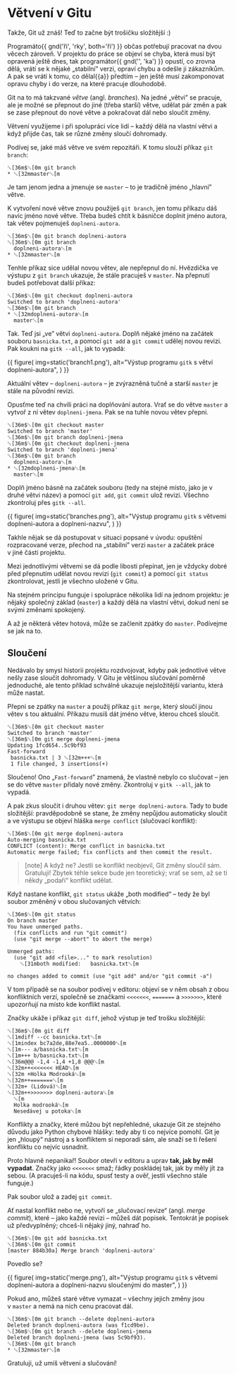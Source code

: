 # Větvení v Gitu

Takže, Git už znáš!
Teď to začne být trošičku složitější :)

Programáto{{ gnd('ři', 'rky', both='ři') }} občas potřebují pracovat na dvou
věcech zároveň.
V projektu do práce se objeví se chyba,
která musí být opravená
ještě dnes, tak programátor{{ gnd('', 'ka') }} opustí, co zrovna dělá,
vrátí se k nějaké „stabilní” verzi, opraví chybu
a odešle ji zákazníkům.
A pak se vrátí k tomu, co dělal{{a}} předtím – jen ještě
musí zakomponovat opravu chyby i do verze, na které
pracuje dlouhodobě.

Git na to má takzvané *větve* (angl. *branches*).
Na jedné „větvi” se pracuje, ale je možné se přepnout do
jiné (třeba starší) větve, udělat pár změn
a pak se zase přepnout do nové větve a
pokračovat dál nebo sloučit změny.

Větvení využijeme i při spolupráci více lidí – každý
dělá na vlastní větvi a když přijde čas,
tak se různé změny sloučí dohromady.

Podívej se, jaké máš větve ve svém repozitáři.
K tomu slouží příkaz `git branch`:

```ansi
␛[36m$␛[0m git branch
* ␛[32mmaster␛[m
```

Je tam jenom jedna a jmenuje se `master`
– to je tradičně jméno „hlavní” větve.

K vytvoření nové větve znovu použiješ
`git branch`, jen tomu příkazu dáš navíc
jméno nové větve.
Třeba budeš chtít k básničce doplnit jméno autora,
tak větev pojmenuješ `doplneni-autora`.

```ansi
␛[36m$␛[0m git branch doplneni-autora
␛[36m$␛[0m git branch
  doplneni-autora␛[m
* ␛[32mmaster␛[m
```

Tenhle příkaz sice udělal novou větev,
ale nepřepnul do ní.
Hvězdička ve výstupu z `git branch` ukazuje,
že stále pracuješ v `master`.
Na přepnutí budeš potřebovat další příkaz:

```ansi
␛[36m$␛[0m git checkout doplneni-autora
Switched to branch 'doplneni-autora'
␛[36m$␛[0m git branch
* ␛[32mdoplneni-autora␛[m
  master␛[m
```

Tak. Teď jsi „ve” větvi `doplneni-autora`.
Doplň nějaké jméno na začátek souboru `basnicka.txt`,
a pomocí `git add` a `git commit` udělej novou revizi.
Pak koukni na `gitk --all`, jak to vypadá:

{{ figure(
    img=static('branch1.png'),
    alt="Výstup programu `gitk` s větví doplneni-autora",
) }}

Aktuální větev – `doplneni-autora` – je
zvýrazněná tučně a starší `master` je stále
na původní revizi.

Opusťme teď na chvíli práci na doplňování autora.
Vrať se do větve `master` a vytvoř z ní
větev `doplneni-jmena`.
Pak se na tuhle novou větev přepni.

```ansi
␛[36m$␛[0m git checkout master
Switched to branch 'master'
␛[36m$␛[0m git branch doplneni-jmena
␛[36m$␛[0m git checkout doplneni-jmena
Switched to branch 'doplneni-jmena'
␛[36m$␛[0m git branch
  doplneni-autora␛[m
* ␛[32mdoplneni-jmena␛[m
  master␛[m
```

Doplň jméno básně na začátek souboru (tedy na stejné místo,
jako je v druhé větvi název) a pomocí
`git add`, `git commit` ulož revizi.
Všechno zkontroluj přes `gitk --all`.

{{ figure(
    img=static('branches.png'),
    alt="Výstup programu `gitk` s větvemi doplneni-autora a doplneni-nazvu",
) }}


Takhle nějak se dá postupovat v situaci popsané v úvodu:
opuštění rozpracované verze, přechod na „stabilní”
verzi `master` a začátek práce v jiné
části projektu.

Mezi jednotlivými větvemi se dá podle libosti přepínat,
jen je vždycky dobré před přepnutím udělat novou revizi
(`git commit`) a pomocí `git status` zkontrolovat, jestli je všechno
uložené v Gitu.

Na stejném principu funguje i spolupráce několika lidí
na jednom projektu: je nějaký společný základ
(`master`) a každý dělá na vlastní větvi, dokud není se svými změnami spokojený.

A až je některá větev hotová, může se začlenit
zpátky do `master`. Podívejme se jak na to.


## Sloučení

Nedávalo by smysl historii projektu rozdvojovat,
kdyby pak jednotlivé větve nešly zase sloučit dohromady.
V Gitu je většinou slučování poměrně jednoduché, ale tento příklad schválně
ukazuje nejsložitější variantu, která může nastat.

Přepni se zpátky na `master`
a použij příkaz `git merge`, který
sloučí jinou větev s tou aktuální.
Příkazu musíš dát jméno větve, kterou chceš sloučit.

```ansi
␛[36m$␛[0m git checkout master
Switched to branch 'master'
␛[36m$␛[0m git merge doplneni-jmena
Updating 1fcd654..5c9bf93
Fast-forward
 basnicka.txt | 3 ␛[32m+++␛[m
 1 file changed, 3 insertions(+)
```

Sloučeno! Ono „`Fast-forward`” znamená, že
vlastně nebylo co slučovat – jen se do větve
`master` přidaly nové změny.
Zkontroluj v `gitk --all`, jak to vypadá.

A pak zkus sloučit i druhou větev: `git merge doplneni-autora`.
Tady to bude složitější: pravděpodobně se stane, že změny nepůjdou
automaticky sloučit a ve výstupu se objeví hláška
`merge conflict` (slučovací konflikt):

```ansi
␛[36m$␛[0m git merge doplneni-autora
Auto-merging basnicka.txt
CONFLICT (content): Merge conflict in basnicka.txt
Automatic merge failed; fix conflicts and then commit the result.
```

> [note] A když ne?
> Jestli se konflikt neobjevil, Git změny sloučil sám.
> Gratuluji! Zbytek téhle sekce bude jen teoretický; vrať se sem, až se ti
> někdy „podaří“ konflikt udělat.

Když nastane konflikt, `git status` ukáže „both modified“ – tedy že byl soubor
změněný v obou slučovaných větvích:

```ansi
␛[36m$␛[0m git status
On branch master
You have unmerged paths.
  (fix conflicts and run "git commit")
  (use "git merge --abort" to abort the merge)

Unmerged paths:
  (use "git add <file>..." to mark resolution)
	␛[31mboth modified:   basnicka.txt␛[m

no changes added to commit (use "git add" and/or "git commit -a")
```
V tom případě se na soubor podívej v editoru: objeví
se v něm obsah z obou konfliktních verzí,
společně se značkami `<<<<<<<`, `=======` a `>>>>>>>`, které upozorňují na
místo kde konflikt nastal.

Značky ukáže i příkaz `git diff`, jehož výstup je teď trošku složitější:

```ansi
␛[36m$␛[0m git diff
␛[1mdiff --cc basnicka.txt␛[m
␛[1mindex bc7a2de,88e7ea5..0000000␛[m
␛[1m--- a/basnicka.txt␛[m
␛[1m+++ b/basnicka.txt␛[m
␛[36m@@@ -1,4 -1,4 +1,8 @@@␛[m
␛[32m++<<<<<<< HEAD␛[m
␛[32m +Holka Modrooká␛[m
␛[32m++=======␛[m
␛[32m+ (Lidová)␛[m
␛[32m++>>>>>>> doplneni-autora␛[m
  ␛[m
  Holka modrooká␛[m
  Nesedávej u potoka␛[m
```

Konflikty a značky, které můžou být nepřehledné, ukazuje Git ze stejného důvodu
jako Python chybové hlášky: tedy aby ti co nejvíce pomohl.
Git je jen „hloupý“ nástroj a s konfliktem si neporadí sám, ale snaží se
ti řešení konfliktu co nejvíc usnadnit.

Proto hlavně nepanikař!
Soubor otevři v editoru a uprav **tak, jak by měl vypadat**.
Značky jako `<<<<<<<` smaž; řádky poskládej tak, jak by měly jít za sebou.
(A pracuješ-li na kódu, spusť testy a ověř, jestli všechno stále funguje.)

Pak soubor ulož a zadej `git commit`.
 
Ať nastal konflikt nebo ne, vytvoří se „slučovací revize“
(angl. *merge commit*), které – jako každé revizi – můžeš dát popisek.
Tentokrát je popisek už předvyplněný; chceš-li nějaký jiný, nahraď ho.

```ansi
␛[36m$␛[0m git add basnicka.txt
␛[36m$␛[0m git commit
[master 884b30a] Merge branch 'doplneni-autora'
```

Povedlo se?

{{ figure(
    img=static('merge.png'),
    alt="Výstup programu `gitk` s větvemi doplneni-autora a doplneni-nazvu sloučenými do master",
) }}

Pokud ano, můžeš staré větve vymazat – všechny jejich
změny jsou v `master` a nemá na nich cenu
pracovat dál.

```ansi
␛[36m$␛[0m git branch --delete doplneni-autora
Deleted branch doplneni-autora (was f1cd9be).
␛[36m$␛[0m git branch --delete doplneni-jmena
Deleted branch doplneni-jmena (was 5c9bf93).
␛[36m$␛[0m git branch
* ␛[32mmaster␛[m
```

Gratuluji, už umíš větvení a slučování!
